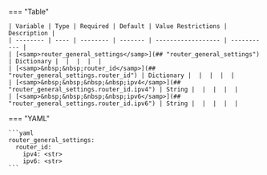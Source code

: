 <!--
  ~ Copyright (c) 2024 Arista Networks, Inc.
  ~ Use of this source code is governed by the Apache License 2.0
  ~ that can be found in the LICENSE file.
  -->
=== "Table"

    | Variable | Type | Required | Default | Value Restrictions | Description |
    | -------- | ---- | -------- | ------- | ------------------ | ----------- |
    | [<samp>router_general_settings</samp>](## "router_general_settings") | Dictionary |  |  |  |  |
    | [<samp>&nbsp;&nbsp;router_id</samp>](## "router_general_settings.router_id") | Dictionary |  |  |  |  |
    | [<samp>&nbsp;&nbsp;&nbsp;&nbsp;ipv4</samp>](## "router_general_settings.router_id.ipv4") | String |  |  |  |  |
    | [<samp>&nbsp;&nbsp;&nbsp;&nbsp;ipv6</samp>](## "router_general_settings.router_id.ipv6") | String |  |  |  |  |

=== "YAML"

    ```yaml
    router_general_settings:
      router_id:
        ipv4: <str>
        ipv6: <str>
    ```
